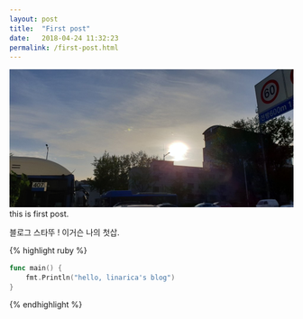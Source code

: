 ```yaml
---
layout: post
title:  "First post"
date:   2018-04-24 11:32:23
permalink: /first-post.html
---
```

<span class="image featured"><img src="/images/201804211800.jpeg" alt=""></span>
this is first post.

블로그 스타뚜 !
이거슨 나의 첫삽.

{% highlight ruby %}

```go
func main() {
    fmt.Println("hello, linarica's blog")
}
```

{% endhighlight %}